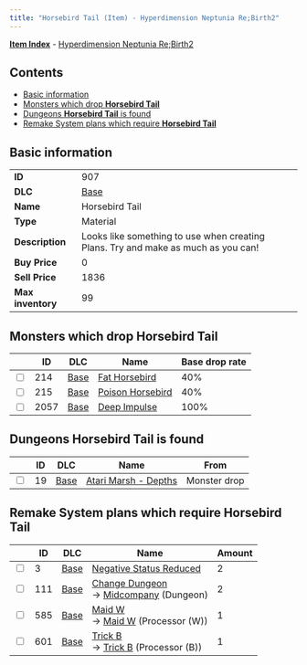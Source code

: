 ```yaml
---
title: "Horsebird Tail (Item) - Hyperdimension Neptunia Re;Birth2"
---
```


[**Item Index**](/neptunia/rb2/item/index.html) - [Hyperdimension Neptunia Re;Birth2](/neptunia/rb2)

## Contents

- [Basic information](#basic-information)
- [Monsters which drop **Horsebird Tail**](#monsters-which-drop-horsebird-tail)
- [Dungeons **Horsebird Tail** is found](#dungeons-horsebird-tail-is-found)
- [Remake System plans which require **Horsebird Tail**](#remake-system-plans-which-require-horsebird-tail)

## Basic information

|   |   |
| -- | -- |
| **ID** | 907 |
| **DLC** | [Base](/neptunia/rb2/dlc/0-base.html) |
| **Name** | Horsebird Tail |
| **Type** | Material |
| **Description** | Looks like something to use when creating Plans. Try and make as much as you can! |
| **Buy Price** | 0 |
| **Sell Price** | 1836 |
| **Max inventory** | 99 |

## Monsters which drop **Horsebird Tail**

|    | ID | DLC | Name | Base drop rate |
| -- | -- | --- | ---- | -------------- |
| <input type="checkbox" id="rb2-monster-0-214" class="trackbox" /> | 214 | [Base](/neptunia/rb2/dlc/0-base.html) | [Fat Horsebird](/neptunia/rb2/monster/0-214-fat-horsebird.html) | 40% |
| <input type="checkbox" id="rb2-monster-0-215" class="trackbox" /> | 215 | [Base](/neptunia/rb2/dlc/0-base.html) | [Poison Horsebird](/neptunia/rb2/monster/0-215-poison-horsebird.html) | 40% |
| <input type="checkbox" id="rb2-monster-0-2057" class="trackbox" /> | 2057 | [Base](/neptunia/rb2/dlc/0-base.html) | [Deep Impulse](/neptunia/rb2/monster/0-2057-deep-impulse.html) | 100% |

## Dungeons **Horsebird Tail** is found

|    | ID | DLC | Name | From |
| -- | -- | --- | ---- | ---- |
| <input type="checkbox" id="rb2-dungeon-0-19" class="trackbox" /> | 19 | [Base](/neptunia/rb2/dlc/0-base.html) | [Atari Marsh - Depths](/neptunia/rb2/dungeon/0-19-atari-marsh-depths.html) | Monster drop |

## Remake System plans which require **Horsebird Tail**

|    | ID | DLC | Name | Amount |
| -- | -- | --- | ---- | ------ |
| <input type="checkbox" id="rb2-remake-0-3" class="trackbox" /> | 3 | [Base](/neptunia/rb2/dlc/0-base.html) | [Negative Status Reduced](/neptunia/rb2/remake/0-3-negative-status-reduced.html) | 2 |
| <input type="checkbox" id="rb2-remake-0-111" class="trackbox" /> | 111 | [Base](/neptunia/rb2/dlc/0-base.html) | [Change Dungeon](/neptunia/rb2/remake/0-111-change-dungeon.html)<br />→ [Midcompany](/neptunia/rb2/dungeon/0-6-midcompany.html) (Dungeon) | 2 |
| <input type="checkbox" id="rb2-remake-0-585" class="trackbox" /> | 585 | [Base](/neptunia/rb2/dlc/0-base.html) | [Maid W](/neptunia/rb2/remake/0-585-maid-w.html)<br />→ [Maid W](/neptunia/rb2/item/0-3442-maid-w.html) (Processor (W)) | 1 |
| <input type="checkbox" id="rb2-remake-0-601" class="trackbox" /> | 601 | [Base](/neptunia/rb2/dlc/0-base.html) | [Trick B](/neptunia/rb2/remake/0-601-trick-b.html)<br />→ [Trick B](/neptunia/rb2/item/0-3388-trick-b.html) (Processor (B)) | 1 |